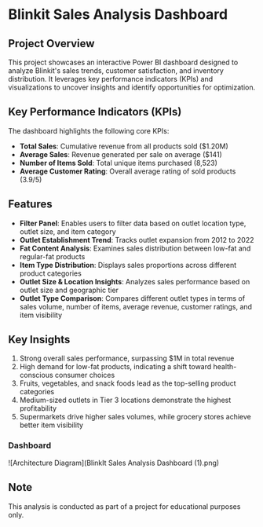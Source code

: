 # Blinkit Sales Analysis Dashboard

## Project Overview

This project showcases an interactive Power BI dashboard designed to analyze Blinkit's sales trends, customer satisfaction, and inventory distribution. It leverages key performance indicators (KPIs) and visualizations to uncover insights and identify opportunities for optimization.

## Key Performance Indicators (KPIs)

The dashboard highlights the following core KPIs:

- **Total Sales**: Cumulative revenue from all products sold ($1.20M)
- **Average Sales**: Revenue generated per sale on average ($141)
- **Number of Items Sold**: Total unique items purchased (8,523)
- **Average Customer Rating**: Overall average rating of sold products (3.9/5)

## Features

- **Filter Panel**: Enables users to filter data based on outlet location type, outlet size, and item category
- **Outlet Establishment Trend**: Tracks outlet expansion from 2012 to 2022
- **Fat Content Analysis**: Examines sales distribution between low-fat and regular-fat products
- **Item Type Distribution**: Displays sales proportions across different product categories
- **Outlet Size & Location Insights**: Analyzes sales performance based on outlet size and geographic tier
- **Outlet Type Comparison**: Compares different outlet types in terms of sales volume, number of items, average revenue, customer ratings, and item visibility

## Key Insights

1. Strong overall sales performance, surpassing $1M in total revenue
2. High demand for low-fat products, indicating a shift toward health-conscious consumer choices
3. Fruits, vegetables, and snack foods lead as the top-selling product categories
4. Medium-sized outlets in Tier 3 locations demonstrate the highest profitability
5. Supermarkets drive higher sales volumes, while grocery stores achieve better item visibility

### Dashboard
![Architecture Diagram](BlinkIt Sales Analysis Dashboard (1).png)


## Note

This analysis is conducted as part of a project for educational purposes only.

